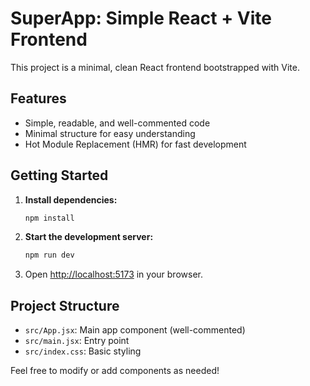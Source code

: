 # SuperApp: Simple React + Vite Frontend

This project is a minimal, clean React frontend bootstrapped with Vite.

## Features
- Simple, readable, and well-commented code
- Minimal structure for easy understanding
- Hot Module Replacement (HMR) for fast development

## Getting Started

1. **Install dependencies:**
   ```powershell
   npm install
   ```
2. **Start the development server:**
   ```powershell
   npm run dev
   ```
3. Open [http://localhost:5173](http://localhost:5173) in your browser.

## Project Structure
- `src/App.jsx`: Main app component (well-commented)
- `src/main.jsx`: Entry point
- `src/index.css`: Basic styling

Feel free to modify or add components as needed!
